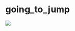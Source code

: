 # going_to_jump
<img src="https://capsule-render.vercel.app/api?type=egg&color=auto&height=200&section=header&text=youngje_github&fontSize=90" />
